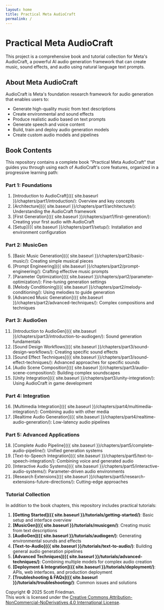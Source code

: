 ```yaml
---
layout: home
title: Practical Meta AudioCraft
permalink: /
---
```


# Practical Meta AudioCraft

This project is a comprehensive book and tutorial collection for Meta's AudioCraft, a powerful AI audio generation framework that can create music, sound effects, and audio using natural language text prompts.

## About Meta AudioCraft

AudioCraft is Meta's foundation research framework for audio generation that enables users to:

- Generate high-quality music from text descriptions
- Create environmental and sound effects
- Produce realistic audio based on text prompts
- Generate speech and voice content
- Build, train and deploy audio generation models
- Create custom audio models and pipelines

## Book Contents

This repository contains a complete book "Practical Meta AudioCraft" that guides you through using each of AudioCraft's core features, organized in a progressive learning path:

### Part 1: Foundations
1. [Introduction to AudioCraft]({{ site.baseurl }}/chapters/part1/introduction/): Overview and key concepts
2. [Architecture]({{ site.baseurl }}/chapters/part1/architecture/): Understanding the AudioCraft framework
3. [First Generation]({{ site.baseurl }}/chapters/part1/first-generation/): Creating your first audio with AudioCraft
4. [Setup]({{ site.baseurl }}/chapters/part1/setup/): Installation and environment configuration

### Part 2: MusicGen
5. [Basic Music Generation]({{ site.baseurl }}/chapters/part2/basic-music/): Creating simple musical pieces
6. [Prompt Engineering]({{ site.baseurl }}/chapters/part2/prompt-engineering/): Crafting effective music prompts
7. [Parameter Optimization]({{ site.baseurl }}/chapters/part2/parameter-optimization/): Fine-tuning generation settings
8. [Melody Conditioning]({{ site.baseurl }}/chapters/part2/melody-conditioning/): Using melodies to guide generation
9. [Advanced Music Generation]({{ site.baseurl }}/chapters/part2/advanced-techniques/): Complex compositions and techniques

### Part 3: AudioGen
11. [Introduction to AudioGen]({{ site.baseurl }}/chapters/part3/introduction-to-audiogen/): Sound generation fundamentals
12. [Sound Design Workflows]({{ site.baseurl }}/chapters/part3/sound-design-workflows/): Creating specific sound effects
13. [Sound Effect Techniques]({{ site.baseurl }}/chapters/part3/sound-effect-techniques/): Advanced approaches for specific sounds
14. [Audio Scene Composition]({{ site.baseurl }}/chapters/part3/audio-scene-composition/): Building complex soundscapes
15. [Unity Integration]({{ site.baseurl }}/chapters/part3/unity-integration/): Using AudioCraft in game development

### Part 4: Integration
16. [Multimedia Integration]({{ site.baseurl }}/chapters/part4/multimedia-integration/): Combining audio with other media
17. [Realtime Audio Generation]({{ site.baseurl }}/chapters/part4/realtime-audio-generation/): Low-latency audio pipelines

### Part 5: Advanced Applications
18. [Complete Audio Pipeline]({{ site.baseurl }}/chapters/part5/complete-audio-pipeline/): Unified generation systems
19. [Text-to-Speech Integration]({{ site.baseurl }}/chapters/part5/text-to-speech-integration/): Combining voice and generated audio
20. [Interactive Audio Systems]({{ site.baseurl }}/chapters/part5/interactive-audio-systems/): Parameter-driven audio environments
21. [Research Extensions]({{ site.baseurl }}/chapters/part5/research-extensions-future-directions/): Cutting-edge approaches

### Tutorial Collection
In addition to the book chapters, this repository includes practical tutorials:

1. **[Getting Started]({{ site.baseurl }}/tutorials/getting-started/)**: Basic setup and interface overview
2. **[MusicGen]({{ site.baseurl }}/tutorials/musicgen/)**: Creating music from text descriptions
3. **[AudioGen]({{ site.baseurl }}/tutorials/audiogen/)**: Generating environmental sounds and effects
4. **[Text-to-Audio]({{ site.baseurl }}/tutorials/text-to-audio/)**: Building general audio generation pipelines 
5. **[Advanced Techniques]({{ site.baseurl }}/tutorials/advanced-techniques/)**: Combining multiple models for complex audio creation
6. **[Deployment & Integration]({{ site.baseurl }}/tutorials/deployment/)**: APIs, web interfaces, and production deployment
7. **[Troubleshooting & FAQs]({{ site.baseurl }}/tutorials/troubleshooting/)**: Common issues and solutions

<div class="copyright-notice">
  <p>
    Copyright © 2025 Scott Friedman.
    <br>
    This work is licensed under the <a href="http://creativecommons.org/licenses/by-nc-nd/4.0/" target="_blank">Creative Commons Attribution-NonCommercial-NoDerivatives 4.0 International License</a>.
  </p>
</div>